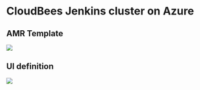 # CloudBees Jenkins cluster on Azure

## AMR Template

<a href="https://portal.azure.com/#create/Microsoft.Template/uri/https%3A%2F%2Fraw.githubusercontent.com%2Fcloudbees%2Fazure-arm-template%2Ftest%2Fazuredeploy.json" target="_blank">
    <img src="http://azuredeploy.net/deploybutton.png"/>
</a>

## UI definition

<a href='https://portal.azure.com/#blade/Microsoft_Azure_Compute/CreateMultiVmWizardBlade/internal_bladeCallId/anything/internal_bladeCallerParams/{"initialData":{},"providerConfig":{"createUiDefinition":"https%3A%2F%2Fraw.githubusercontent.com%2Fcloudbees%2Fazure-arm-template%2Ftest%2FcreateUiDefinition.json"}}' target="_blank">
    <img src="http://azuredeploy.net/deploybutton.png"/>
</a>
